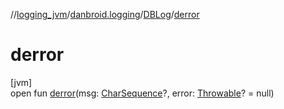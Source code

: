 //[logging_jvm](../../../index.md)/[danbroid.logging](../index.md)/[DBLog](index.md)/[derror](derror.md)

# derror

[jvm]\
open fun [derror](derror.md)(msg: [CharSequence](https://kotlinlang.org/api/latest/jvm/stdlib/kotlin/-char-sequence/index.html)?, error: [Throwable](https://kotlinlang.org/api/latest/jvm/stdlib/kotlin/-throwable/index.html)? = null)

